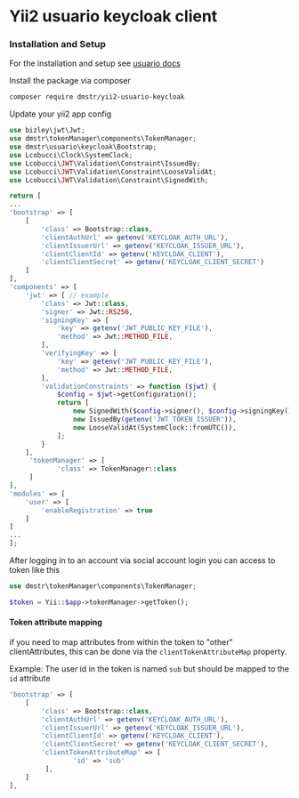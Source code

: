 # Yii2 usuario keycloak client

### Installation and Setup

For the installation and setup see [usuario docs](https://yii2-usuario.readthedocs.io/en/latest/)

Install the package via composer
```bash
composer require dmstr/yii2-usuario-keycloak
```

Update your yii2 app config
```php
use bizley\jwt\Jwt;
use dmstr\tokenManager\components\TokenManager;
use dmstr\usuario\keycloak\Bootstrap;
use Lcobucci\Clock\SystemClock;
use Lcobucci\JWT\Validation\Constraint\IssuedBy;
use Lcobucci\JWT\Validation\Constraint\LooseValidAt;
use Lcobucci\JWT\Validation\Constraint\SignedWith;

return [
...
'bootstrap' => [
    [
        'class' => Bootstrap::class,
        'clientAuthUrl' => getenv('KEYCLOAK_AUTH_URL'),
        'clientIssuerUrl' => getenv('KEYCLOAK_ISSUER_URL'),
        'clientClientId' => getenv('KEYCLOAK_CLIENT'),
        'clientClientSecret' => getenv('KEYCLOAK_CLIENT_SECRET')
    ]
],
'components' => [
    'jwt' => [ // example
        'class' => Jwt::class,
        'signer' => Jwt::RS256,
        'signingKey' => [
            'key' => getenv('JWT_PUBLIC_KEY_FILE'),
            'method' => Jwt::METHOD_FILE,
        ],
        'verifyingKey' => [
            'key' => getenv('JWT_PUBLIC_KEY_FILE'),
            'method' => Jwt::METHOD_FILE,
        ],
        'validationConstraints' => function ($jwt) {
            $config = $jwt->getConfiguration();
            return [
                new SignedWith($config->signer(), $config->signingKey()),
                new IssuedBy(getenv('JWT_TOKEN_ISSUER')),
                new LooseValidAt(SystemClock::fromUTC()),
            ];
        }
    ],
     'tokenManager' => [
            'class' => TokenManager::class
     ]
],
'modules' => [
    'user' => [
        'enableRegistration' => true
    ]
]
...
];
```

After logging in to an account via social account login you can access to token like this

```php
use dmstr\tokenManager\components\TokenManager;

$token = Yii::$app->tokenManager->getToken();
```

#### Token attribute mapping

if you need to map attributes from within the token to "other" clientAttributes, this can be done via the `clientTokenAttributeMap` property.

Example: 
The user id in the token is named `sub` but should be mapped to the `id` attribute

```php
'bootstrap' => [
    [
        'class' => Bootstrap::class,
        'clientAuthUrl' => getenv('KEYCLOAK_AUTH_URL'),
        'clientIssuerUrl' => getenv('KEYCLOAK_ISSUER_URL'),
        'clientClientId' => getenv('KEYCLOAK_CLIENT'),
        'clientClientSecret' => getenv('KEYCLOAK_CLIENT_SECRET'),
        'clientTokenAttributeMap' => [
                'id' => 'sub'
         ],
    ]
],

```
